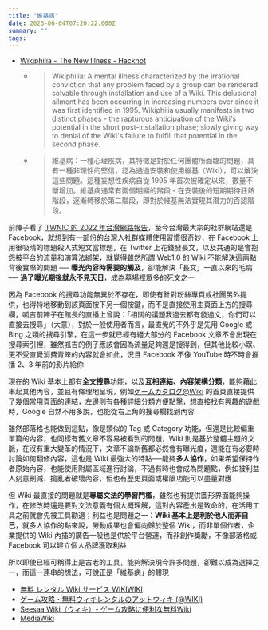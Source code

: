 ```yaml
---
title: "維基病"
date: 2023-06-04T07:20:22.000Z
summary: ""
tags:
---
```


- [Wikiphilia - The New Illness - Hacknot](https://web.archive.org/web/20050308113325/http://www.hacknot.info/hacknot/action/showEntry?eid=71)
  - > Wikiphilia: A mental illness characterized by the irrational conviction that any problem faced by a group can be rendered solvable through installation and use of a Wiki. This delusional ailment has been occurring in increasing numbers ever since it was first identified in 1995. Wikiphilia usually manifests in two distinct phases - the rapturous anticipation of the Wiki's potential in the short post-installation phase; slowly giving way to denial of the Wiki's failure to fulfill that potential in the second phase.
  - > 維基病：一種心理疾病，其特徵是對於任何團體所面臨的問題，具有一種非理性的堅信，認為通過安裝和使用維基（Wiki），可以解決這些問題。這種妄想性疾病自從 1995 年首次被確定以來，數量不斷增加。維基病通常有兩個明顯的階段 - 在安裝後的短期期待狂熱階段，逐漸轉移於第二階段，即對於維基無法實現其潛力的否認階段。

前陣子看了 [TWNIC 的 2022 年台灣網路報告](https://report.twnic.tw/2022/TrendAnalysis_globalCompetitiveness.html)，至今台灣最大宗的社群網站還是 Facebook，就想到有一部份的台灣人社群媒體使用習慣很奇妙，在 Facebook 上用很吸晴的標題殺人式短文當標題，在 Twitter 上花錢發長文，以及共通的是會抱怨被平台的流量和演算法綁架，就覺得雖然所謂 Web1.0 的 Wiki 不能解決這兩點背後實際的問題 ── **曝光內容時需要的觸及**，卻能解決「長文」一直以來的毛病 ── **過了曝光期後就永不見天日**，成為墓場裡眾多的死文之一

因為 Facebook 的搜尋功能無異於不存在，即使有針對粉絲專頁或社團另外提供，也得特地移動到該頁面按下另一個按鍵，而不是直接使用主頁面上方的搜尋欄，呱吉前陣子在館長的直播上曾說：「相關的議題我過去都有發過文，你們可以直接去搜尋」（大意），對於一般使用者而言，最直覺的不外乎是先用 Google 或 Bing 之類的搜尋引擎，在這一步就已經有絕大部分的 Facebook 文章不會出現在搜尋索引裡，雖然呱吉的例子應該會因為流量足夠還是搜得到，但其他比較小眾、更不受直覺消費青睞的內容就會如此，況且 Facebook 不像 YouTube 時不時會推播 2、3 年前的影片給你

現在的 Wiki 基本上都有**全文搜尋**功能，以及**互相連結、內容架構分類**，能夠藉此串起其他內容，並且有條理地呈現，例如[ゲームカタログ@Wiki](https://w.atwiki.jp/gcmatome/) 的首頁直接提供了幾個常用頁面的連結，左邊則有各種詳細分類方便點擊，想直接找有興趣的遊戲時，Google 自然不用多說，也能從右上角的搜尋欄找到內容

雖然部落格也能做到這點，像是類似的 Tag 或 Category 功能，但還是比較偏重單篇的內容，也同樣有舊文章不容易被看到的問題，Wiki 則是基於整體主題的文脈，在沒有重大變革的情況下，文章不論新舊都必然會有曝光度，還能在有必要時討論如何翻修內容，這也是 Wiki 最強大的特點──能夠**多人協作**，如果希望保持作者原始內容，也能使用附屬區域進行討論，不過有時也會成為問題點，例如被利益人刻意刪減、搗亂者破壞內容，但也有歷史頁面或權限功能可以盡量對應

但 Wiki 最直接的問題就是**專屬文法的學習門檻**，雖然也有提供圖形界面能夠操作，在修改時還是要對文法意義有個大概理解，這對內容產出是致命的，在活用工具之前就會先被工具勸退；利益也是問題之一：**Wiki 基本上是利於他人而非自己**，就多人協作的點來說，勞動成果也會偏向歸於整個 Wiki，而非單個作者，企業提供的 Wiki 內插的廣告一般也是供於平台營運，而非創作獎勵，不像部落格或 Facebook 可以建立個人品牌獲取利益

所以即使已經可稱得上是古老的工具，能夠解決現今許多問題，卻難以成為選擇之一，而這一連串的想法，可說正是「維基病」的體現

- [無料 レンタル Wiki サービス WIKIWIKI](https://wikiwiki.jp/)
- [ゲーム攻略・無料ウィキレンタルのアットウィキ (@WIKI)](https://atwiki.jp/)
- [Seesaa Wiki（ウィキ）- ゲーム攻略に便利な無料Wiki](https://wiki.seesaa.jp/)
- [MediaWiki](https://www.mediawiki.org/wiki/MediaWiki)
